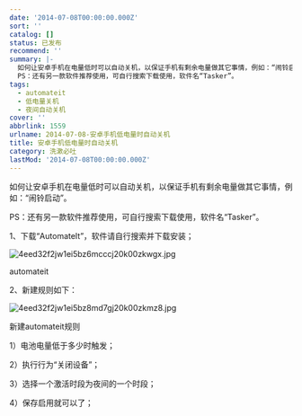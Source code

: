 ```yaml
---
date: '2014-07-08T00:00:00.000Z'
sort: ''
catalog: []
status: 已发布
recommend: ''
summary: |-
  如何让安卓手机在电量低时可以自动关机，以保证手机有剩余电量做其它事情，例如：“闹铃启动”。
  PS：还有另一款软件推荐使用，可自行搜索下载使用，软件名“Tasker”。
tags:
  - automateit
  - 低电量关机
  - 夜间自动关机
cover: ''
abbrlink: 1559
urlname: 2014-07-08-安卓手机低电量时自动关机
title: 安卓手机低电量时自动关机
category: 洗漱必吐
lastMod: '2014-07-08T00:00:00.000Z'
---
```


如何让安卓手机在电量低时可以自动关机，以保证手机有剩余电量做其它事情，例如：“闹铃启动”。


PS：还有另一款软件推荐使用，可自行搜索下载使用，软件名“Tasker”。


1、下载“AutomateIt”，软件请自行搜索并下载安装；


![4eed32f2jw1ei5bz6mcccj20k00zkwgx.jpg](http://ww3.sinaimg.cn/large/4eed32f2jw1ei5bz6mcccj20k00zkwgx.jpg)


automateit


2、新建规则如下：


![4eed32f2jw1ei5bz8md7gj20k00zkmz8.jpg](http://ww4.sinaimg.cn/mw690/4eed32f2jw1ei5bz8md7gj20k00zkmz8.jpg)


新建automateit规则


1）电池电量低于多少时触发；


2）执行行为“关闭设备”；


3）选择一个激活时段为夜间的一个时段；


4）保存启用就可以了；

